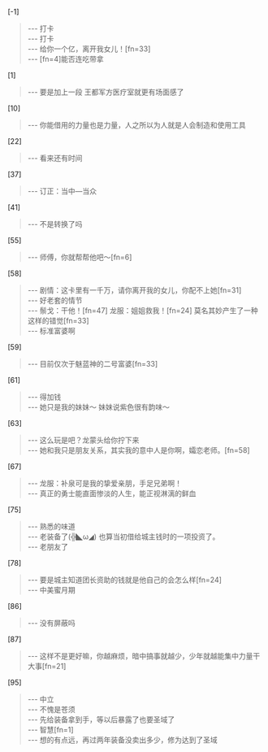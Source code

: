 
[-1] 
>--- 打卡<br>
>--- 打卡<br>
>--- 给你一个亿，离开我女儿！[fn=33]<br>
>--- [fn=4]能否连吃带拿<br>

[1] 
>--- 要是加上一段 王都军方医疗室就更有场面感了<br>

[10] 
>--- 你能借用的力量也是力量，人之所以为人就是人会制造和使用工具<br>

[22] 
>--- 看来还有时间<br>

[37] 
>--- 订正：当中—当众<br>

[41] 
>--- 不是转换了吗<br>

[55] 
>--- 师傅，你就帮帮他吧～[fn=6]<br>

[58] 
>--- 剧情：这卡里有一千万，请你离开我的女儿，你配不上她[fn=31]<br>
>--- 好老套的情节<br>
>--- 鬃戈：干他！[fn=47]
龙服：姐姐救我！[fn=24]
莫名其妙产生了一种这样的错觉[fn=33]<br>
>--- 标准富婆啊<br>

[59] 
>--- 目前仅次于魅蓝神的二号富婆[fn=33]<br>

[61] 
>--- 得加钱<br>
>--- 她只是我的妹妹～
妹妹说紫色很有韵味～<br>

[63] 
>--- 这么玩是吧？龙蒙头给你拧下来<br>
>--- 她和我只是朋友关系，其实我的意中人是你啊，孀恋老师。[fn=58]<br>

[67] 
>--- 龙服：补泉可是我的挚爱亲朋，手足兄弟啊！<br>
>--- 真正的勇士能直面惨淡的人生，能正视淋漓的鲜血<br>

[75] 
>--- 熟悉的味道<br>
>--- 老装备了(╬◣ω◢)
也算当初借给城主钱时的一项投资了。<br>
>--- 老朋友了<br>

[78] 
>--- 要是城主知道团长资助的钱就是他自己的会怎么样[fn=24]<br>
>--- 中美蜜月期<br>

[86] 
>--- 没有屏蔽吗<br>

[87] 
>--- 这样不是更好嘛，你越麻烦，暗中搞事就越少，少年就越能集中力量干大事[fn=21]<br>

[95] 
>--- 中立<br>
>--- 不愧是苍须<br>
>--- 先给装备拿到手，等以后暴露了也要圣域了<br>
>--- 智慧[fn=1]<br>
>--- 想的有点远，再过两年装备没卖出多少，修为达到了圣域<br>
